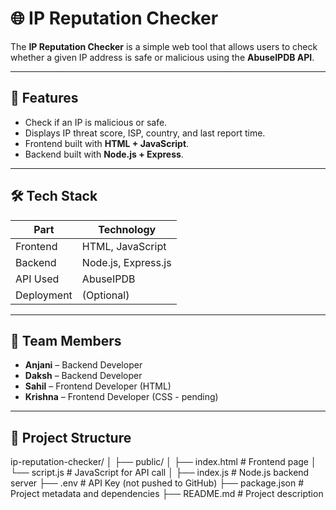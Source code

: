 
# 🌐 IP Reputation Checker

The **IP Reputation Checker** is a simple web tool that allows users to check whether a given IP address is safe or malicious using the **AbuseIPDB API**.

---

## 🚀 Features

- Check if an IP is malicious or safe.
- Displays IP threat score, ISP, country, and last report time.
- Frontend built with **HTML + JavaScript**.
- Backend built with **Node.js + Express**.

---

## 🛠️ Tech Stack

| Part       | Technology         |
|------------|--------------------|
| Frontend   | HTML, JavaScript   |
| Backend    | Node.js, Express.js|
| API Used   | AbuseIPDB          |
| Deployment | (Optional)         |

---

## 👥 Team Members

- **Anjani** – Backend Developer  
- **Daksh** – Backend Developer  
- **Sahil** – Frontend Developer (HTML)  
- **Krishna** – Frontend Developer (CSS - pending)

---

## 📁 Project Structure
ip-reputation-checker/
│
├── public/
│ ├── index.html # Frontend page
│ └── script.js # JavaScript for API call
│
├── index.js # Node.js backend server
├── .env # API Key (not pushed to GitHub)
├── package.json # Project metadata and dependencies
├── README.md # Project description


